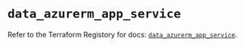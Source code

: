 # `data_azurerm_app_service`

Refer to the Terraform Registory for docs: [`data_azurerm_app_service`](https://registry.terraform.io/providers/hashicorp/azurerm/3.53.0/docs/data-sources/app_service).
